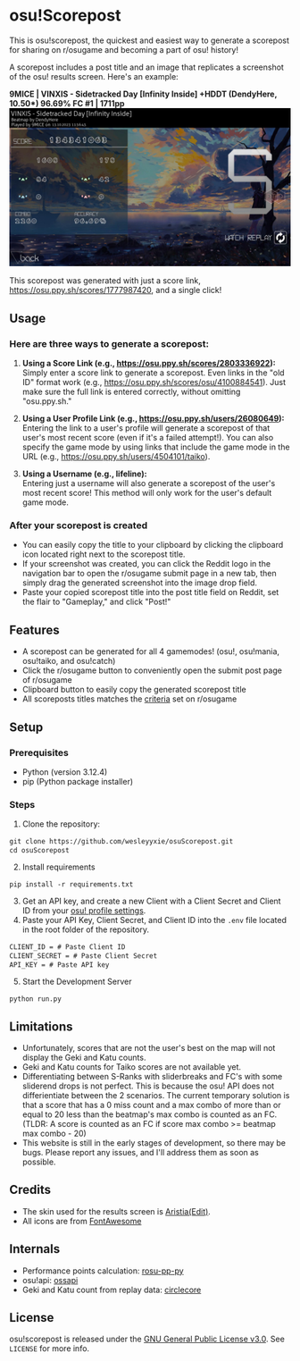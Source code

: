 # osu!Scorepost

This is osu!scorepost, the quickest and easiest way to generate a scorepost for sharing on r/osugame and becoming a part of osu! history!

A scorepost includes a post title and an image that replicates a screenshot of the osu! results screen. Here's an example:

**9MlCE | VINXIS - Sidetracked Day [Infinity Inside] +HDDT (DendyHere, 10.50\*) 96.69% FC #1 | 1711pp**
![Example scorepost](/app/static/example.png)

This scorepost was generated with just a score link, <a  target="_blank"  href="https://osu.ppy.sh/scores/1777987420">https://osu.ppy.sh/scores/1777987420</a>, and a single click!

## Usage
### Here are three ways to generate a scorepost:
1. **Using a Score Link (e.g., https://osu.ppy.sh/scores/2803336922):** \
Simply enter a score link to generate a scorepost. Even links in the "old ID" format work (e.g., <a  target="_blank" href="https://osu.ppy.sh/scores/osu/4100884541">https://osu.ppy.sh/scores/osu/4100884541</a>). Just make sure the full link is entered correctly, without omitting "osu.ppy.sh."

2. **Using a User Profile Link (e.g., https://osu.ppy.sh/users/26080649):** \
Entering the link to a user's profile will generate a scorepost of that user's most recent score (even if it's a failed attempt!). You can also specify the game mode by using links that include the game mode in the URL (e.g., <a  target="_blank"  href="https://osu.ppy.sh/users/4504101/taiko">https://osu.ppy.sh/users/4504101/taiko</a>).
3. **Using a Username (e.g., lifeline):** \
Entering just a username will also generate a scorepost of the user's most recent score! This method will only work for the user's default game mode.

### After your scorepost is created
* You can easily copy the title to your clipboard by clicking the clipboard icon located right next to the scorepost title.
* If your screenshot was created, you can click the Reddit logo in the navigation bar to open the r/osugame submit page in a new tab, then simply drag the generated screenshot into the image drop field.
* Paste your copied scorepost title into the post title field on Reddit, set the flair to "Gameplay," and click "Post!"

## Features
* A scorepost can be generated for all 4 gamemodes! (osu!, osu!mania, osu!taiko, and osu!catch)
* Click the r/osugame button to conveniently open the submit post page of r/osugame
* Clipboard button to easily copy the generated scorepost title
* All scoreposts titles matches the <a target="_blank" href="https://www.reddit.com/r/osugame/wiki/scoreposting/">criteria</a> set on r/osugame

## Setup

### Prerequisites 
- Python (version 3.12.4) 
- pip (Python package installer)

### Steps
1. Clone the repository: 
```
git clone https://github.com/wesleyyxie/osuScorepost.git
cd osuScorepost
```
2. Install requirements
```
pip install -r requirements.txt
```
3. Get an API key, and create a new Client with a Client Secret and Client ID from your [osu! profile settings](https://osu.ppy.sh/home/account/edit#oauth).
4. Paste your API Key, Client Secret, and Client ID into the `.env` file located in the root folder of the repository.
```
CLIENT_ID = # Paste Client ID
CLIENT_SECRET = # Paste Client Secret
API_KEY = # Paste API key
```
5. Start the Development Server
```
python run.py
```
## Limitations
- Unfortunately, scores that are not the user's best on the map will not display the Geki and Katu counts.
- Geki and Katu counts for Taiko scores are not available yet.
- Differentiating between S-Ranks with sliderbreaks and FC's with some sliderend drops is not perfect. This is because the osu! API does not differientiate between the 2 scenarios. The current temporary solution is that a score that has a 0 miss count and a max combo of more than or equal to 20 less than the beatmap's max combo is counted as an FC. (TLDR: A score is counted as an FC if score max combo >= beatmap max combo - 20)
- This website is still in the early stages of development, so there may be bugs. Please report any issues, and I'll address them as soon as possible.

## Credits
- The skin used for the results screen is [Aristia(Edit)](https://skins.osuck.net/skins/485?v=0).
- All icons are from [FontAwesome](https://fontawesome.com/icons)

## Internals
- Performance points calculation: [rosu-pp-py](https://github.com/MaxOhn/rosu-pp-py)
- osu!api: [ossapi](https://github.com/tybug/ossapi)
- Geki and Katu count from replay data: [circlecore](https://github.com/circleguard/circlecore)

## License
osu!scorepost is released under the [GNU General Public License v3.0](https://github.com/wesleyyxie/osuScorepost/blob/main/LICENSE). See `LICENSE` for more info.
